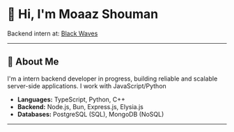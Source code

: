 # 👋 Hi, I'm Moaaz Shouman

 Backend intern at:  [Black Waves](https://blackwaveseg.com) 

---

## 🚀 About Me

I'm a intern backend developer in progress, building reliable and scalable server-side applications. I work with JavaScript/Python 

- **Languages:** TypeScript, Python, C++
- **Backend:** Node.js, Bun, Express.js, Elysia.js
- **Databases:** PostgreSQL (SQL), MongoDB (NoSQL)
---
